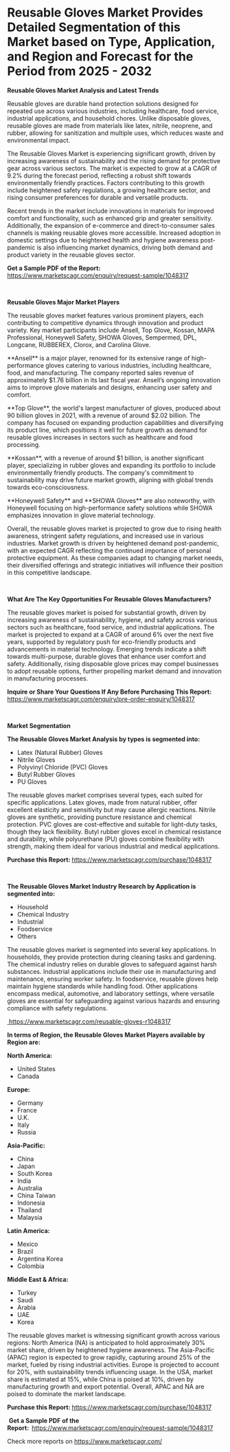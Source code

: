 <p><h1>Reusable Gloves Market Provides Detailed Segmentation of this Market based on Type, Application, and Region and Forecast for the Period from 2025 - 2032</h1></p><p><strong>Reusable Gloves Market Analysis and Latest Trends</strong></p>
<p><p>Reusable gloves are durable hand protection solutions designed for repeated use across various industries, including healthcare, food service, industrial applications, and household chores. Unlike disposable gloves, reusable gloves are made from materials like latex, nitrile, neoprene, and rubber, allowing for sanitization and multiple uses, which reduces waste and environmental impact.</p><p>The Reusable Gloves Market is experiencing significant growth, driven by increasing awareness of sustainability and the rising demand for protective gear across various sectors. The market is expected to grow at a CAGR of 9.2% during the forecast period, reflecting a robust shift towards environmentally friendly practices. Factors contributing to this growth include heightened safety regulations, a growing healthcare sector, and rising consumer preferences for durable and versatile products.</p><p>Recent trends in the market include innovations in materials for improved comfort and functionality, such as enhanced grip and greater sensitivity. Additionally, the expansion of e-commerce and direct-to-consumer sales channels is making reusable gloves more accessible. Increased adoption in domestic settings due to heightened health and hygiene awareness post-pandemic is also influencing market dynamics, driving both demand and product variety in the reusable gloves sector.</p></p>
<p><strong>Get a Sample PDF of the Report:&nbsp;</strong> <a href="https://www.marketscagr.com/enquiry/request-sample/1048317?utm_campaign=2653&utm_medium=2&utm_source=Github&utm_content=ia&utm_term=05042025&utm_id=reusable-gloves">https://www.marketscagr.com/enquiry/request-sample/1048317</a></p>
<p>&nbsp;</p>
<p><strong>Reusable Gloves Major Market Players</strong></p>
<p><p>The reusable gloves market features various prominent players, each contributing to competitive dynamics through innovation and product variety. Key market participants include Ansell, Top Glove, Kossan, MAPA Professional, Honeywell Safety, SHOWA Gloves, Sempermed, DPL, Longcane, RUBBEREX, Clorox, and Carolina Glove.</p><p>**Ansell** is a major player, renowned for its extensive range of high-performance gloves catering to various industries, including healthcare, food, and manufacturing. The company reported sales revenue of approximately $1.76 billion in its last fiscal year. Ansell’s ongoing innovation aims to improve glove materials and designs, enhancing user safety and comfort.</p><p>**Top Glove**, the world's largest manufacturer of gloves, produced about 90 billion gloves in 2021, with a revenue of around $2.02 billion. The company has focused on expanding production capabilities and diversifying its product line, which positions it well for future growth as demand for reusable gloves increases in sectors such as healthcare and food processing.</p><p>**Kossan**, with a revenue of around $1 billion, is another significant player, specializing in rubber gloves and expanding its portfolio to include environmentally friendly products. The company's commitment to sustainability may drive future market growth, aligning with global trends towards eco-consciousness.</p><p>**Honeywell Safety** and **SHOWA Gloves** are also noteworthy, with Honeywell focusing on high-performance safety solutions while SHOWA emphasizes innovation in glove material technology.</p><p>Overall, the reusable gloves market is projected to grow due to rising health awareness, stringent safety regulations, and increased use in various industries. Market growth is driven by heightened demand post-pandemic, with an expected CAGR reflecting the continued importance of personal protective equipment. As these companies adapt to changing market needs, their diversified offerings and strategic initiatives will influence their position in this competitive landscape.</p></p>
<p>&nbsp;</p>
<p><strong>What Are The Key Opportunities For Reusable Gloves Manufacturers?</strong></p>
<p><p>The reusable gloves market is poised for substantial growth, driven by increasing awareness of sustainability, hygiene, and safety across various sectors such as healthcare, food service, and industrial applications. The market is projected to expand at a CAGR of around 6% over the next five years, supported by regulatory push for eco-friendly products and advancements in material technology. Emerging trends indicate a shift towards multi-purpose, durable gloves that enhance user comfort and safety. Additionally, rising disposable glove prices may compel businesses to adopt reusable options, further propelling market demand and innovation in manufacturing processes.</p></p>
<p><strong>Inquire or Share Your Questions If Any Before Purchasing This Report:</strong> <a href="https://www.marketscagr.com/enquiry/pre-order-enquiry/1048317?utm_campaign=2653&utm_medium=2&utm_source=Github&utm_content=ia&utm_term=05042025&utm_id=reusable-gloves">https://www.marketscagr.com/enquiry/pre-order-enquiry/1048317</a></p>
<p>&nbsp;</p>
<p><strong>Market Segmentation</strong></p>
<p><strong>The Reusable Gloves Market Analysis by types is segmented into:</strong></p>
<p><ul><li>Latex (Natural Rubber) Gloves</li><li>Nitrile Gloves</li><li>Polyvinyl Chloride (PVC) Gloves</li><li>Butyl Rubber Gloves</li><li>PU Gloves</li></ul></p>
<p><p>The reusable gloves market comprises several types, each suited for specific applications. Latex gloves, made from natural rubber, offer excellent elasticity and sensitivity but may cause allergic reactions. Nitrile gloves are synthetic, providing puncture resistance and chemical protection. PVC gloves are cost-effective and suitable for light-duty tasks, though they lack flexibility. Butyl rubber gloves excel in chemical resistance and durability, while polyurethane (PU) gloves combine flexibility with strength, making them ideal for various industrial and medical applications.</p></p>
<p><strong>Purchase this Report:&nbsp;</strong><a href="https://www.marketscagr.com/purchase/1048317?utm_campaign=2653&utm_medium=2&utm_source=Github&utm_content=ia&utm_term=05042025&utm_id=reusable-gloves">https://www.marketscagr.com/purchase/1048317</a></p>
<p>&nbsp;</p>
<p><strong>The Reusable Gloves Market Industry Research by Application is segmented into:</strong></p>
<p><ul><li>Household</li><li>Chemical Industry</li><li>Industrial</li><li>Foodservice</li><li>Others</li></ul></p>
<p><p>The reusable gloves market is segmented into several key applications. In households, they provide protection during cleaning tasks and gardening. The chemical industry relies on durable gloves to safeguard against harsh substances. Industrial applications include their use in manufacturing and maintenance, ensuring worker safety. In foodservice, reusable gloves help maintain hygiene standards while handling food. Other applications encompass medical, automotive, and laboratory settings, where versatile gloves are essential for safeguarding against various hazards and ensuring compliance with safety regulations.</p></p>
<p><a href="https://www.marketscagr.com/reusable-gloves-r1048317?utm_campaign=2653&utm_medium=2&utm_source=Github&utm_content=ia&utm_term=05042025&utm_id=reusable-gloves">&nbsp;https://www.marketscagr.com/reusable-gloves-r1048317</a></p>
<p><strong>In terms of Region, the Reusable Gloves Market Players available by Region are:</strong></p>
<p>
    <p> <strong> North America: </strong>
        <ul>
            <li>United States</li>
            <li>Canada</li>
        </ul>
        </p> 
    <p> <strong> Europe: </strong>
        <ul>
            <li>Germany</li>
            <li>France</li>
            <li>U.K.</li>
            <li>Italy</li>
            <li>Russia</li>
        </ul>
        </p> 
    <p> <strong> Asia-Pacific: </strong>
        <ul>
            <li>China</li>
            <li>Japan</li>
            <li>South Korea</li>
            <li>India</li>
            <li>Australia</li>
            <li>China Taiwan</li>
            <li>Indonesia</li>
            <li>Thailand</li>
            <li>Malaysia</li>
        </ul>
        </p> 
    <p> <strong> Latin America: </strong>
        <ul>
            <li>Mexico</li>
            <li>Brazil</li>
            <li>Argentina Korea</li>
            <li>Colombia</li>
        </ul>
        </p> 
    <p> <strong> Middle East & Africa: </strong>
        <ul>
            <li>Turkey</li>
            <li>Saudi</li>
            <li>Arabia</li>
            <li>UAE</li>
            <li>Korea</li>
        </ul>
    </p>
    </p>
<p><p>The reusable gloves market is witnessing significant growth across various regions: North America (NA) is anticipated to hold approximately 30% market share, driven by heightened hygiene awareness. The Asia-Pacific (APAC) region is expected to grow rapidly, capturing around 25% of the market, fueled by rising industrial activities. Europe is projected to account for 20%, with sustainability trends influencing usage. In the USA, market share is estimated at 15%, while China is poised at 10%, driven by manufacturing growth and export potential. Overall, APAC and NA are poised to dominate the market landscape.</p></p>
<p><strong>Purchase this Report: </strong><a href="https://www.marketscagr.com/purchase/1048317?utm_campaign=2653&utm_medium=2&utm_source=Github&utm_content=ia&utm_term=05042025&utm_id=reusable-gloves">https://www.marketscagr.com/purchase/1048317</a></p>
<p>&nbsp;<strong>Get a Sample PDF of the Report:&nbsp;&nbsp;</strong><a href="https://www.marketscagr.com/enquiry/request-sample/1048317?utm_campaign=2653&utm_medium=2&utm_source=Github&utm_content=ia&utm_term=05042025&utm_id=reusable-gloves">https://www.marketscagr.com/enquiry/request-sample/1048317</a></p>
<p><strong></strong></p>
<p>Check more reports on <a href="https://www.marketscagr.com/?utm_campaign=2653&utm_medium=2&utm_source=Github&utm_content=ia&utm_term=05042025&utm_id=reusable-gloves">https://www.marketscagr.com/</a></p>